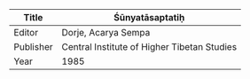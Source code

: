 |Title | Śūnyatāsaptatiḥ 
| --- | --- 
|Editor | Dorje, Acarya Sempa
|Publisher | Central Institute of Higher Tibetan Studies
|Year | 1985